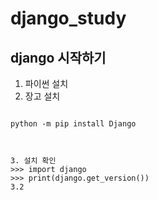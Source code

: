 # django_study
## django 시작하기
1. 파이썬 설치
2. 장고 설치
<pre><code>
python -m pip install Django

</code></pre>
<pre><code>
3. 설치 확인
>>> import django
>>> print(django.get_version())
3.2
</code></pre>

